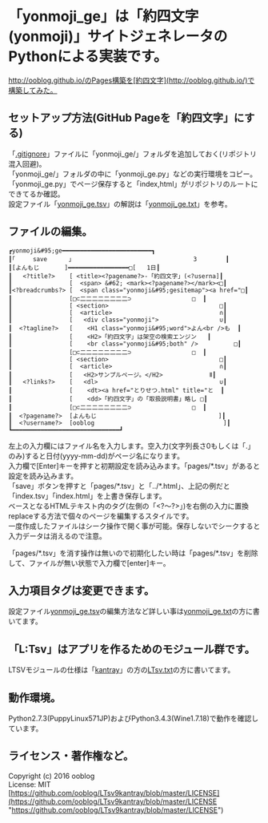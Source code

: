 # 「yonmoji_ge」は「約四文字(yonmoji)」サイトジェネレータのPythonによる実装です。

http://ooblog.github.io/のPages構築を[約四文字](http://ooblog.github.io/)で構築してみた。  

## セットアップ方法(GitHub Pageを「約四文字」にする)

「[.gitignore](.gitignore)」ファイルに「yonmoji&#95;ge/」フォルダを追加しておく(リポジトリ混入回避)。  
「yonmoji&#95;ge/」フォルダの中に「yonmoji&#95;ge.py」などの実行環境をコピー。  
「yonmoji&#95;ge.py」でページ保存すると「index,html」がリポジトリのルートにできてるか確認。  
設定ファイル「[yonmoji_ge.tsv](yonmoji_ge.tsv)」の解説は「[yonmoji_ge.txt](yonmoji_ge.txt)」を参考。  

## ファイルの編集。

    ┏yonmoji&#95;ge━━━━━━━━━━━━━━━━━━━━━━━━━┓
    ┃｢     save      ｣                                  3        ┃
    ┃[よんもじ       ]━━━━━━━━━━━━━━━━━□[   1日┃
    ┃   <?title?>    [ <title><?pagename?>-「約四文字」(<?userna]┃
    ┃                [  <span> &#62; <mark><?pagename?></mark><□┃
    ┃<?breadcrumbs?> [  <span class="yonmoji&#95;gesitemap"><a href="□┃
    ┃                [□⊂二二二二二二二二⊃                 □  ┃
    ┃                [ <section>                               □┃
    ┃                [  <article>                              ∩┃
    ┃                [   <div class="yonmoji">                 ∪┃
    ┃  <?tagline?>   [    <H1 class="yonmoji&#95;word">よん<br />も  ┃
    ┃                [    <H2>「約四文字」は架空の検索エンジン   ┃
    ┃                [    <br class="yonmoji&#95;both" />          □┃
    ┃                [□⊂二二二二二二二二⊃                 □  ┃
    ┃                [ <section>                               □┃
    ┃                [  <article>                              ∩┃
    ┃                [   <H2>サンプルページ。</H2>             Ⅱ┃
    ┃   <?links?>    [   <dl>                                  ∪┃
    ┃                [    <dt><a href="とりせつ.html" title="と  ┃
    ┃                [    <dd>「約四文字」の「取扱説明書」略し □┃
    ┃                [□⊂二二二二二二二二⊃                 □  ┃
    ┃  <?pagename?>  [よんもじ                                  ]┃
    ┃  <?username?>  [ooblog                                    ]┃
    ┗━━━━━━━━━━━━━━━━━━━━━━━━━━━━━━┛

左上の入力欄にはファイル名を入力します。空入力(文字列長さ0もしくは「.」のみ)すると日付(yyyy-mm-dd)がページ名になります。  
入力欄で&#91;Enter&#93;キーを押すと初期設定を読み込みます。「pages/&#42;.tsv」があると設定を読み込みます。  
「save」ボタンを押すと「pages/&#42;.tsv」と「../&#42;.html」、上記の例だと「index.tsv」「index.html」を上書き保存します。  
ベースとなるHTMLテキスト内のタグ(左側の「&#60;&#63;〜&#63;&#62;」)を右側の入力に置換replaceする方法で個々のページを編集するスタイルです。  
一度作成したファイルはシーク操作で開く事が可能。保存しないでシークすると入力データは消えるので注意。  

「pages/&#42;.tsv」を消す操作は無いので初期化したい時は「pages/&#42;.tsv」を削除して、ファイルが無い状態で入力欄で&#91;enter&#93;キー。  

## 入力項目タグは変更できます。

設定ファイル[yonmoji_ge.tsv](yonmoji_ge.tsv)の編集方法など詳しい事は[yonmoji_ge.txt](yonmoji_ge.txt)の方に書いてます。  

## 「L:Tsv」はアプリを作るためのモジュール群です。

LTSVモジュールの仕様は「[kantray](https://github.com/ooblog/LTsv9kantray)」の方の[LTsv.txt](https://github.com/ooblog/LTsv9kantray/blob/master/LTsv.txt)の方に書いてます。  

## 動作環境。

Python2.7.3(PuppyLinux571JP)およびPython3.4.3(Wine1.7.18)で動作を確認しています。  

## ライセンス・著作権など。

Copyright (c) 2016 ooblog  
License: MIT  
[https://github.com/ooblog/LTsv9kantray/blob/master/LICENSE](https://github.com/ooblog/LTsv9kantray/blob/master/LICENSE "https://github.com/ooblog/LTsv9kantray/blob/master/LICENSE")  
